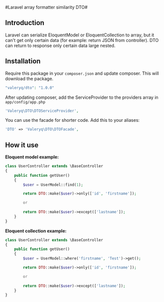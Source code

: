 #Laravel array formatter similarity DTO#

## Introduction

Laravel can serialize EloquentModel or EloquentCollection to array, but it can't get only certain data (for example: return JSON from controller). DTO can return to response only certain data large nested.

## Installation

Require this package in your `composer.json` and update composer. This will download the package.

```php
"valeryq/dto": "1.0.0"
```

After updating composer, add the ServiceProvider to the providers array in `app/config/app.php`

```php
'Valeryq\DTO\DTOServiceProvider',
```

You can use the facade for shorter code. Add this to your aliases:

```php
'DTO' => 'Valeryq\DTO\DTOFacade',
```

## How it use

**Eloquent model example:**

```php
class UserController extends \BaseController 
{
    public function getUser() 
    {
        $user = UserModel::find(1);

        return DTO::make($user)->only(['id', 'firstname']);

        or
     
        return DTO::make($user)->except(['lastname']);
    }   
}
```

**Eloquent collection example:**

```php
class UserController extends \BaseController 
{
    public function getUser() 
    {
        $user = UserModel::where('firstname', 'Test')->get();

        return DTO::make($user)->only(['id', 'firstname']);

        or
     
        return DTO::make($user)->except(['lastname']);
    }   
}
```
